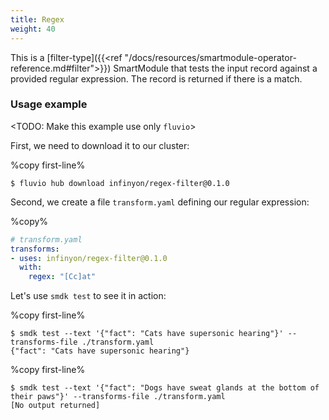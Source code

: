 ```yaml
---
title: Regex 
weight: 40
---
```


This is a [filter-type]({{<ref "/docs/resources/smartmodule-operator-reference.md#filter">}}) SmartModule that tests the input record against a provided regular expression. The record is returned if there is a match.

### Usage example
<TODO: Make this example use only `fluvio`>

First, we need to download it to our cluster:

%copy first-line%
```shell
$ fluvio hub download infinyon/regex-filter@0.1.0
```

Second, we create a file `transform.yaml` defining our regular expression:

%copy%
```yaml
# transform.yaml
transforms:
- uses: infinyon/regex-filter@0.1.0
  with:
    regex: "[Cc]at" 
```

Let's use `smdk test` to see it in action:


%copy first-line%
```shell
$ smdk test --text '{"fact": "Cats have supersonic hearing"}' --transforms-file ./transform.yaml
{"fact": "Cats have supersonic hearing"}
```

%copy first-line%
```shell
$ smdk test --text '{"fact": "Dogs have sweat glands at the bottom of their paws"}' --transforms-file ./transform.yaml
[No output returned]
```
